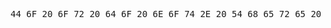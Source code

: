 <pre>
44 6F 20 6F 72 20 64 6F 20 6E 6F 74 2E 20 54 68 65 72 65 20 69 73 20 6E 6F 20 74 72 79 21
</pre>
